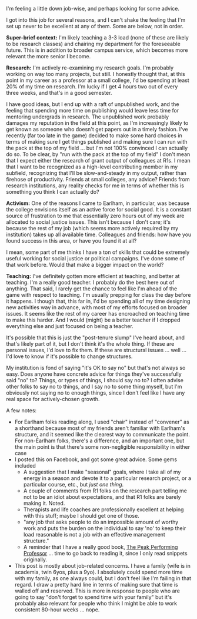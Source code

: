 I'm feeling a little down job-wise, and perhaps looking for some advice.

I got into this job for several reasons, and I can't shake the feeling that I'm set up never to be excellent at any of them. Some are below, not in order.

**Super-brief context:** I'm likely teaching a 3-3 load (none of these are likely to be research classes) and chairing my department for the foreseeable future. This is in addition to broader campus service, which becomes more relevant the more senior I become.

**Research:** I'm actively re-examining my research goals. I'm probably working on way too many projects, but still. I honestly thought that, at this point in my career as a professor at a small college, I'd be spending at least 20% of my time on research. I'm lucky if I get 4 hours two out of every three weeks, and that's in a good semester.

I have good ideas, but I end up with a raft of unpublished work, and the feeling that spending more time on publishing would leave less time for mentoring undergrads in research. The unpublished work probably damages my reputation in the field at this point, as I'm increasingly likely to get known as someone who doesn't get papers out in a timely fashion. I've recently (far too late in the game) decided to make some hard choices in terms of making sure I get things published and making sure I can run with the pack at the top of my field ... but I'm not 100% convinced I can actually do so. To be clear, by "run with the pack at the top of my field" I don't mean that I expect either the research of grant output of colleagues at R1s. I mean that I want to be recognized as a high-level contributing member in my subfield, recognizing that I'll be slow-and-steady in my output, rather than firehose of productivity. Friends at small colleges, any advice? Friends from research institutions, any reality checks for me in terms of whether this is something you think I can actually do?

**Activism:** One of the reasons I came to Earlham, in particular, was because the college envisions itself as an active force for social good. It is a constant source of frustration to me that essentially zero hours out of my week are allocated to social justice issues. This isn't because I don't care; it's because the rest of my job (which seems more actively required by my institution) takes up all available time. Colleagues and friends: how have you found success in this area, or have you found it at all?

I mean, some part of me thinks I have a ton of skills that could be extremely useful working for social justice or political campaigns. I've done some of that work before. Would that make a bigger impact on the world?

**Teaching:** I've definitely gotten more efficient at teaching, and better at teaching. I'm a really good teacher. I probably do the best here out of anything. That said, I rarely get the chance to feel like I'm ahead of the game with respect to teaching. I'm usually prepping for class the day before it happens. I though that, this far in, I'd be spending all of my time designing new activities way in advance, with most of my efforts focused on broader issues. It seems like the rest of my career has encroached on teaching time to make this harder. And I would (might) be a better teacher if I dropped everything else and just focused on being a teacher.

It's possible that this is just the "post-tenure slump" I've heard about, and that's likely part of it, but I don't think it's the whole thing. If these are personal issues, I'd love to fix them. If these are structural issues ... well ... I'd love to know if it's possible to change structures.

My institution is fond of saying "it's OK to say no" but that's not always so easy. Does anyone have concrete advice for things they've successfully said "no" to? Things, or types of things, I should say no to? I often advise other folks to say no to things, and I say no to some thing myself, but I'm obviously not saying no to enough things, since I don't feel like I have any real space for actively-chosen growth.

A few notes:

* For Earlham folks reading along, I used "chair" instead of "convener" as a shorthand because most of my friends aren't familiar with Earlham's structure, and it seemed like the clearest way to communicate the point. For non-Earlham folks, there's a difference, and an important one, but the main point is that there's some non-negligible responsibility in either case
* I posted this on Facebook, and got some great advice. Some gems included
  - A suggestion that I make "seasonal" goals, where I take all of my energy in a season and devote it to a particular research project, or a particular course, etc., but *just one thing*.
  - A couple of comments from R1 folks on the research part telling me not to be an idiot about expectations, and that R1 folks are barely making it. Noted.
  - Therapists and life coaches are professionally excellent at helping with this stuff; maybe I should get one of those.
  - "any job that asks people to do an impossible amount of worthy work and puts the burden on the individual to say 'no' to keep their load reasonable is not a job with an effective management structure."
  - A reminder that I have a really good book, [The Peak Performing Professor](http://peakperformingprofessor.com/ppp/) ... time to go back to reading it, since I only read snippets originally.
* This post is mostly about job-related concerns. I have a family (wife is in academia, twin 6yos, plus a 9yo). I absolutely could spend more time with my family, as one always could, but I don't feel like I'm failing in that regard. I draw a pretty hard line in terms of making sure that time is walled off and reserved. This is more in response to people who are going to say "don't forget to spend time with your family" but it's probably also relevant for people who think I might be able to work consistent 80-hour weeks ... nope.
